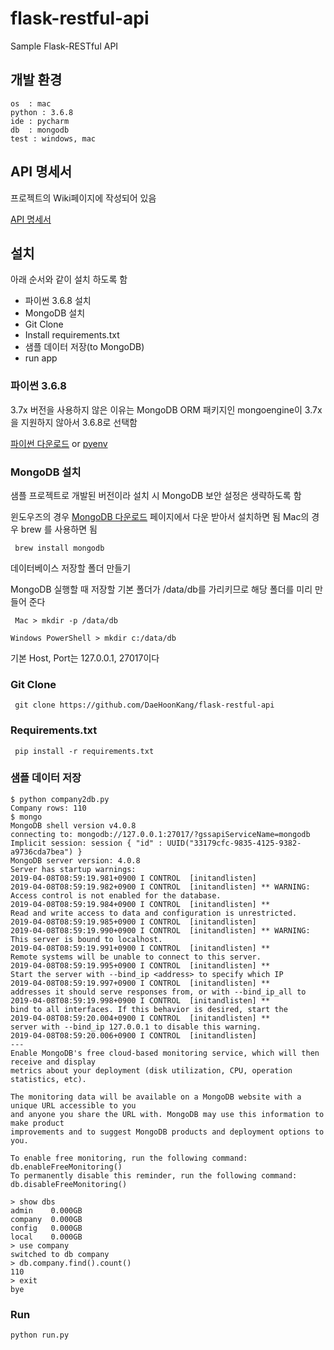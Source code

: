 # flask-restful-api
Sample Flask-RESTful API 

## 개발 환경
```buildoutcfg
os  : mac
python : 3.6.8
ide : pycharm
db  : mongodb
test : windows, mac
```

## API 명세서
프로젝트의 Wiki페이지에 작성되어 있음

[API 명세서](https://github.com/DaeHoonKang/flask-restful-api/wiki/RESTful-API-%EB%AA%85%EC%84%B8%EC%84%9C)

## 설치
아래 순서와 같이 설치 하도록 함 
 - 파이썬 3.6.8 설치
 - MongoDB 설치
 - Git Clone
 - Install requirements.txt
 - 샘플 데이터 저장(to MongoDB)
 - run app
 
 ### 파이썬 3.6.8
 3.7x 버전을 사용하지 않은 이유는 MongoDB ORM 패키지인 mongoengine이 3.7x을 지원하지 않아서 3.6.8로 선택함
  
 [파이썬 다운로드](https://www.python.org/downloads/release/python-368/)
 or
 [pyenv](https://github.com/pyenv/pyenv)
 
 ### MongoDB 설치
 샘플 프로젝트로 개발된 버전이라 설치 시 MongoDB 보안 설정은 생략하도록 함
 
 윈도우즈의 경우 [MongoDB 다운로드](https://www.mongodb.com/download-center/community?jmp=nav) 페이지에서 다운 받아서 설치하면 됨
 Mac의 경우 brew 를 사용하면 됨
 
 ``` brew install mongodb```
 
 데이터베이스 저장할 폴더 만들기
 
 MongoDB 실행할 때 저장할 기본 폴더가 /data/db를 가리키므로 해당 폴더를 미리 만들어 준다
 
 ``` Mac > mkdir -p /data/db```
  
 ```Windows PowerShell > mkdir c:/data/db```
 
 기본 Host, Port는 127.0.0.1, 27017이다
 
 ### Git Clone
 ``` git clone https://github.com/DaeHoonKang/flask-restful-api```
 
 ### Requirements.txt
 ``` pip install -r requirements.txt```
 
 ### 샘플 데이터 저장
 ``` 
 $ python company2db.py
 Company rows: 110
 $ mongo
 MongoDB shell version v4.0.8
connecting to: mongodb://127.0.0.1:27017/?gssapiServiceName=mongodb
Implicit session: session { "id" : UUID("33179cfc-9835-4125-9382-a9736cda7bea") }
MongoDB server version: 4.0.8
Server has startup warnings:
2019-04-08T08:59:19.981+0900 I CONTROL  [initandlisten]
2019-04-08T08:59:19.982+0900 I CONTROL  [initandlisten] ** WARNING: Access control is not enabled for the database.
2019-04-08T08:59:19.984+0900 I CONTROL  [initandlisten] **          Read and write access to data and configuration is unrestricted.
2019-04-08T08:59:19.985+0900 I CONTROL  [initandlisten]
2019-04-08T08:59:19.990+0900 I CONTROL  [initandlisten] ** WARNING: This server is bound to localhost.
2019-04-08T08:59:19.991+0900 I CONTROL  [initandlisten] **          Remote systems will be unable to connect to this server.
2019-04-08T08:59:19.995+0900 I CONTROL  [initandlisten] **          Start the server with --bind_ip <address> to specify which IP
2019-04-08T08:59:19.997+0900 I CONTROL  [initandlisten] **          addresses it should serve responses from, or with --bind_ip_all to
2019-04-08T08:59:19.998+0900 I CONTROL  [initandlisten] **          bind to all interfaces. If this behavior is desired, start the
2019-04-08T08:59:20.004+0900 I CONTROL  [initandlisten] **          server with --bind_ip 127.0.0.1 to disable this warning.
2019-04-08T08:59:20.006+0900 I CONTROL  [initandlisten]
---
Enable MongoDB's free cloud-based monitoring service, which will then receive and display
metrics about your deployment (disk utilization, CPU, operation statistics, etc).

The monitoring data will be available on a MongoDB website with a unique URL accessible to you
and anyone you share the URL with. MongoDB may use this information to make product
improvements and to suggest MongoDB products and deployment options to you.

To enable free monitoring, run the following command: db.enableFreeMonitoring()
To permanently disable this reminder, run the following command: db.disableFreeMonitoring()

> show dbs
admin    0.000GB
company  0.000GB
config   0.000GB
local    0.000GB
> use company
switched to db company
> db.company.find().count()
110
> exit
bye
```
### Run
``` python run.py ```

